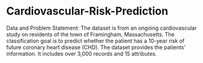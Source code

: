# Cardiovascular-Risk-Prediction

Data and Problem Statement:
The dataset is from an ongoing cardiovascular study on residents of the town of Framingham, Massachusetts. The classification goal is to predict whether the patient has a 10-year risk of future coronary heart disease (CHD). The dataset provides the patients’ information. It includes over 3,000 records and 15 attributes.

